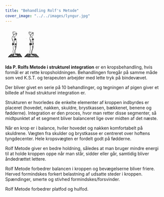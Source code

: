 ```yaml
---
title: "Behandling Rolf's Metode"
cover_image: "../../images/lyngur.jpg"
---
```


![Behandling](../../images/behand2.gif)

**Ida P. Rolfs Metode i strukturel integration** er en kropsbehandling, hvis formål er at rette kropsholdningen. Behandlingen foregår på samme måde som ved K.S.T. og terapeuten arbejder med lette tryk på bindevævet.

Der bliver givet en serie på 10 behandlinger, og tegningen af pigen giver  et billede af hvad strukturel integration er.

Strukturen er hvorledes de enkelte elementer af kroppen
indbyrdes er placeret (hovedet, nakken, skuldre, brystkassen,
bækkenet, benene og fødderne). Integration er den proces,
hvor man retter disse segmenter, så midtpunktet af et segment
bliver balanceret lige over midten af det næste.

Når en krop er i balance, hviler hovedet og nakken komfortabelt på skuldrene. Vægten fra skulder og brystkasse er centreret over hoftens tyngdecenter. Hele kropsvægten er fordelt godt på fødderne.

Rolf Metode giver en bedre holdning, således at man bruger mindre energi til at holde kroppen oppe når man står, sidder eller går, samtidig bliver åndedrættet lettere.

Rolf Metode forbedrer balancen i kroppen og bevægelserne bliver friere. Herved formindskes forkert belastning af udsatte steder i kroppen. Spændinger, smerte og stivhed formindskes/forsvinder.

Rolf Metode forbedrer platfod og hulfod.